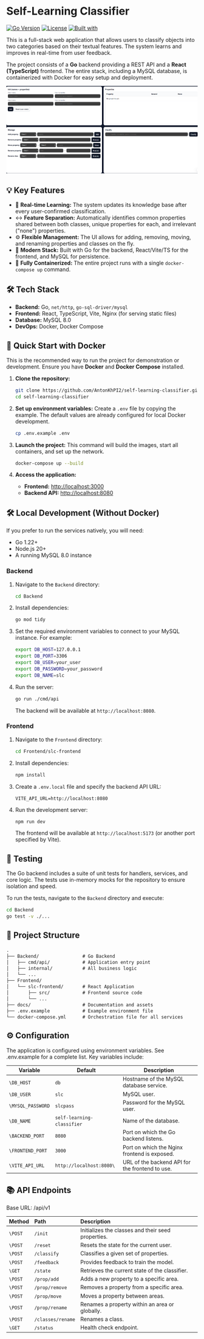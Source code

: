# Self-Learning Classifier

[![Go Version](https://img.shields.io/badge/go-1.22-blue.svg)](https://go.dev)
[![License](https://img.shields.io/badge/license-MIT-green.svg)](LICENSE)
[![Built with](https://img.shields.io/badge/Built%20with-React%20%26%20Go-cyan.svg)](#tech-stack)

This is a full-stack web application that allows users to classify objects into two categories based on their textual features. The system learns and improves in real-time from user feedback.

The project consists of a **Go** backend providing a REST API and a **React (TypeScript)** frontend. The entire stack, including a MySQL database, is containerized with Docker for easy setup and deployment.

![App Screenshot](docs/readme.png)

## 💡 Key Features

-   🧠 **Real-time Learning:** The system updates its knowledge base after every user-confirmed classification.
-   ↔️ **Feature Separation:** Automatically identifies common properties shared between both classes, unique properties for each, and irrelevant ("none") properties.
-   ⚙️ **Flexible Management:** The UI allows for adding, removing, moving, and renaming properties and classes on the fly.
-   🚀 **Modern Stack:** Built with Go for the backend, React/Vite/TS for the frontend, and MySQL for persistence.
-   🐳 **Fully Containerized:** The entire project runs with a single `docker-compose up` command.

## 🛠️ Tech Stack

-   **Backend:** Go, `net/http`, `go-sql-driver/mysql`
-   **Frontend:** React, TypeScript, Vite, Nginx (for serving static files)
-   **Database:** MySQL 8.0
-   **DevOps:** Docker, Docker Compose

## 🚀 Quick Start with Docker

This is the recommended way to run the project for demonstration or development. Ensure you have **Docker** and **Docker Compose** installed.

1.  **Clone the repository:**
    ```bash
    git clone https://github.com/AntonKhPI2/self-learning-classifier.git
    cd self-learning-classifier
    ```

2.  **Set up environment variables:**
    Create a `.env` file by copying the example. The default values are already configured for local Docker development.
    ```bash
    cp .env.example .env
    ```

3.  **Launch the project:**
    This command will build the images, start all containers, and set up the network.
    ```bash
    docker-compose up --build
    ```

4.  **Access the application:**
    -   **Frontend:** [http://localhost:3000](http://localhost:3000)
    -   **Backend API:** [http://localhost:8080](http://localhost:8080)

## 🛠️ Local Development (Without Docker)

If you prefer to run the services natively, you will need:
- Go 1.22+
- Node.js 20+
- A running MySQL 8.0 instance

### Backend

1.  Navigate to the `Backend` directory:
    ```bash
    cd Backend
    ```
2.  Install dependencies:
    ```bash
    go mod tidy
    ```
3.  Set the required environment variables to connect to your MySQL instance. For example:
    ```bash
    export DB_HOST=127.0.0.1
    export DB_PORT=3306
    export DB_USER=your_user
    export DB_PASSWORD=your_password
    export DB_NAME=slc
    ```
4.  Run the server:
    ```bash
    go run ./cmd/api
    ```
    The backend will be available at `http://localhost:8080`.

### Frontend

1.  Navigate to the `Frontend` directory:
    ```bash
    cd Frontend/slc-frontend
    ```
2.  Install dependencies:
    ```bash
    npm install
    ```
3.  Create a `.env.local` file and specify the backend API URL:
    ```
    VITE_API_URL=http://localhost:8080
    ```
4.  Run the development server:
    ```bash
    npm run dev
    ```
    The frontend will be available at `http://localhost:5173` (or another port specified by Vite).


## 🧪 Testing

The Go backend includes a suite of unit tests for handlers, services, and core logic. The tests use in-memory mocks for the repository to ensure isolation and speed.

To run the tests, navigate to the `Backend` directory and execute:
```bash
cd Backend
go test -v ./...
```

## 📁 Project Structure
```
.
├── Backend/                # Go Backend
│   ├── cmd/api/            # Application entry point
│   ├── internal/           # All business logic
│   └── ...
├── Frontend/
│   └── slc-frontend/       # React Application
│       ├── src/            # Frontend source code
│       └── ...
├── docs/                   # Documentation and assets
├── .env.example            # Example environment file
└── docker-compose.yml      # Orchestration file for all services
```
## ⚙️ Configuration

The application is configured using environment variables. See .env.example for a complete list. Key variables include:

| Variable | Default | Description |
| ------------------- | ----------------------- | ---------------------------------------------- |
| `\DB_HOST` | `db` | Hostname of the MySQL database service. |`
| `\DB_USER` | `slc` | MySQL user. |`
| `\MYSQL_PASSWORD` | `slcpass` | Password for the MySQL user. |`
| `\DB_NAME` | `self-learning-classifier`| Name of the database. |`
| `\BACKEND_PORT` | `8080` | Port on which the Go backend listens. |`
| `\FRONTEND_PORT` | `3000` | Port on which the Nginx frontend is exposed. |`
| `\VITE_API_URL` | `http://localhost:8080\` | URL of the backend API for the frontend to use.|`

## 📚 API Endpoints

Base URL: /api/v1

| Method | Path | Description |
|:-------| :------------------- | :--------------------------------------------- |
| `\POST`  | `/init` | Initializes the classes and their seed properties. |`
| `\POST`  | `/reset` | Resets the state for the current user. |`
| `\POST`  | `/classify` | Classifies a given set of properties. |`
| `\POST`  | `/feedback` | Provides feedback to train the model. |`
| `\GET`  | `/state` | Retrieves the current state of the classifier. |`
| `\POST` | `/prop/add` | Adds a new property to a specific area. |`
| `\POST` | `/prop/remove` | Removes a property from a specific area. |`
| `\POST` | `/prop/move` | Moves a property between areas. |`
| `\POST` | `/prop/rename` | Renames a property within an area or globally. |`
| `\POST` | `/classes/rename` | Renames a class. |`
| `\GET`  | `/status` | Health check endpoint. |`